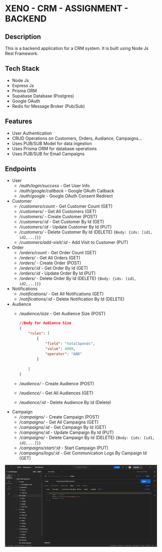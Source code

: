 # XENO - CRM - ASSIGNMENT - BACKEND

## Description

This is a backend application for a CRM system. It is built using Node Js Rest Framework.

## Tech Stack

- Node Js
- Express Js
- Prisma ORM
- Supabase Database (Postgres)
- Google OAuth
- Redis for Message Broker (Pub/Sub)

## Features

- User Authentication
- CRUD Operations on Customers, Orders, Audiance, Campaigns...
- Uses PUB/SUB Model for data ingestion
- Uses Prisma ORM for database operations
- Uses PUB/SUB for Email Campaigns

## Endpoints

- User
  - _/auth/login/success_ - Get User Info
  - _/auth/google/callback_ - Google OAuth Callback
  - _/auth/google_ - Google OAuth Consent Redirect
- Customer
  - _/customers/count_ - Get Customer Count (GET)
  - _/customers/_ - Get All Customers (GET)
  - _/customers/_ - Create Customer (POST)
  - _/customers/:id_ - Get Customer By Id (GET)
  - _/customers/:id_ - Update Customer By Id (PUT)
  - _/customers/_ - Delete Customer By Id (DELETE) ```{Body: {ids: [id1, id2,...]}}```
  - _/customers/add-visit/:id_ - Add Visit to Customer (PUT)
- Order
  - _/orders/count_ - Get Order Count (GET)
  - _/orders/_ - Get All Orders (GET)
  - _/orders/_ - Create Order (POST)
  - _/orders/:id_ - Get Order By Id (GET)
  - _/orders/:id_ - Update Order By Id (PUT)
  - _/orders/_ - Delete Order By Id (DELETE) ```{Body: {ids: [id1, id2,...]}}```
- Notifications
  - _/notifications/_ - Get All Notifications (GET)
  - _/notifications/:id_ - Delete Notification By Id (DELETE)
- Audience
  - _/audience/size_ - Get Audience Size (POST) 

    ```json
    //Body for Audience Size
    {
        "rules": [
            {
                "field": "totalSpends",
                "value": 4000,
                "operator": "AND"
            }          
            
        ]
    }
    ```
  - _/audience/_ - Create Audience (POST)
  - _/audience/_ - Get All Audiences (GET)
  - _/audience/:id_ - Delete Audience By Id (Delete) 
- Campaign
  - _/campaigns/_ - Create Campaign (POST)
  - _/campaigns/_ - Get All Campaigns (GET)
  - _/campaigns/:id_ - Get Campaign By Id (GET)
  - _/campaigns/:id_ - Update Campaign By Id (PUT)
  - _/campaigns/_ - Delete Campaign By Id (DELETE) ```{Body: {ids: [id1, id2,...]}}```
  - _/campaigns/start/:id_ - Start Campaign (PUT)
  - _/campaigns/logs/:id_ - Get Communication Logs By Campaign Id (GET)

![Postman Screenshots](./assets/Postman_BoyKg5n54s.png)
